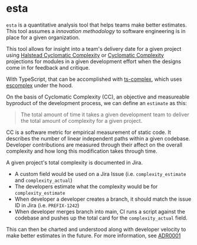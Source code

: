 # esta

`esta` is a quantitative analysis tool that helps teams make better estimates. This tool assumes a _innovation methodology_ to software engineering is in place for a given organization.

This tool allows for insight into a team's delivery date for a given project using [Halstead Cyclomatic Complexity](https://en.wikipedia.org/wiki/Halstead_complexity_measures) or [Cyclomatic Complexity](https://en.wikipedia.org/wiki/Cyclomatic_complexity) projections for modules in a given development effort when the designs come in for feedback and critique.

With TypeScript, that can be accomplished with [ts-complex](https://www.npmjs.com/package/ts-complex), which uses [escomplex](https://github.com/escomplex/complexity-report) under the hood.

On the basis of Cyclomatic Complexity (CC), an objective and measureable byproduct of the development process, we can define an `estimate` as this:

> The total amount of time it takes a given development team to deliver the total amount of complexity for a given project.

CC is a software metric for empirical measurement of static code. It describes the number of linear independent paths within a given codebase. Developer contributions are measured through their affect on the overall complexity and how long this modification takes through time.

A given project's total complexity is documented in Jira.

- A custom field would be used on a Jira Issue (i.e. `complexity_estimate` and `complexity_actual`)
- The developers estimate what the complexity would be for `complexity_estimate`
- When developer a developer creates a branch, it should match the issue ID in Jira (i.e. `PREFIX-1242`)
- When developer merges branch into main, CI runs a script against the codebase and pushes up the total card for the `complexity_actual` field.

This can then be charted and understood along with developer velocity to make better estimates in the future. For more information, see [ADR0001](./docs/architecture/decisions/0001.md)
